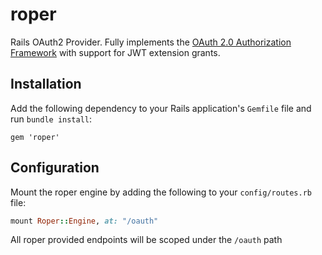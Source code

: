 # roper

Rails OAuth2 Provider. Fully implements the [OAuth 2.0 Authorization Framework](https://tools.ietf.org/html/rfc6749) with support for JWT extension grants.

## Installation

Add the following dependency to your Rails application's `Gemfile` file and run `bundle install`:

    gem 'roper'


## Configuration

Mount the roper engine by adding the following to your `config/routes.rb` file:

```ruby
mount Roper::Engine, at: "/oauth"
```

All roper provided endpoints will be scoped under the `/oauth` path
